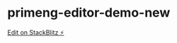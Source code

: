 # primeng-editor-demo-new

[Edit on StackBlitz ⚡️](https://stackblitz.com/edit/primeng-editor-demo-iid3sl)